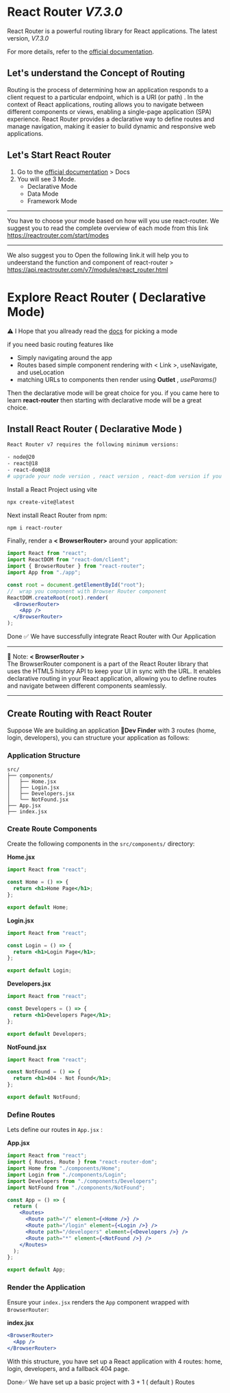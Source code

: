 # React Router _V7.3.0_

React Router is a powerful routing library for React applications. The latest version, _V7.3.0_

For more details, refer to the [official documentation](https://reactrouter.com/).

## Let's understand the Concept of Routing

Routing is the process of determining how an application responds to a client request to a particular endpoint, which is a URI (or path) . In the context of React applications, routing allows you to navigate between different components or views, enabling a single-page application (SPA) experience. React Router provides a declarative way to define routes and manage navigation, making it easier to build dynamic and responsive web applications.

## Let's Start React Router

1. Go to the [official documentation](https://reactrouter.com/) > Docs
2. You will see 3 Mode.
   - Declarative Mode
   - Data Mode
   - Framework Mode

---

You have to choose your mode based on how will you use react-router. We suggest you to read the complete overview of each mode from this link https://reactrouter.com/start/modes

---

We also suggest you to Open the following link.it will help you to undeerstand the function and component of react-router > https://api.reactrouter.com/v7/modules/react_router.html

# Explore React Router ( Declarative Mode)

⚠️ I Hope that you allready read the [docs](https://reactrouter.com/start/modes) for picking a mode

if you need basic routing features like

- Simply navigating around the app
- Routes based simple component rendering with \< Link >, useNavigate, and useLocation
- matching URLs to components then render using **Outlet** , _useParams()_

Then the declarative mode will be great choice for you. if you came here to learn **react-router** then starting with declarative mode will be a great choice.

## Install React Router ( Declarative Mode )

```bash
React Router v7 requires the following minimum versions:

- node@20
- react@18
- react-dom@18
# upgrade your node version , react version , react-dom version if you dont have this set up
```

Install a React Project using vite

```bash
npx create-vite@latest
```

Next install React Router from npm:

```bash
npm i react-router
```

Finally, render a **< BrowserRouter>** around your application:

```jsx
import React from "react";
import ReactDOM from "react-dom/client";
import { BrowserRouter } from "react-router";
import App from "./app";

const root = document.getElementById("root");
//  wrap you component with Browser Router component
ReactDOM.createRoot(root).render(
  <BrowserRouter>
    <App />
  </BrowserRouter>
);
```

Done ✅ We have successfully integrate React Router with Our Application

---

📝 Note: **< BrowserRouter >** <br>
The BrowserRouter component is a part of the React Router library that uses the HTML5 history API to keep your UI in sync with the URL. It enables declarative routing in your React application, allowing you to define routes and navigate between different components seamlessly.

---

## Create Routing with React Router

Suppose We are building an application **🔎Dev Finder** with 3 routes (home, login, developers), you can structure your application as follows:

### Application Structure

```plaintext
src/
├── components/
│   ├── Home.jsx
│   ├── Login.jsx
│   ├── Developers.jsx
│   └── NotFound.jsx
├── App.jsx
├── index.jsx
```

### Create Route Components

Create the following components in the `src/components/` directory:

**Home.jsx**

```jsx
import React from "react";

const Home = () => {
  return <h1>Home Page</h1>;
};

export default Home;
```

**Login.jsx**

```jsx
import React from "react";

const Login = () => {
  return <h1>Login Page</h1>;
};

export default Login;
```

**Developers.jsx**

```jsx
import React from "react";

const Developers = () => {
  return <h1>Developers Page</h1>;
};

export default Developers;
```

**NotFound.jsx**

```jsx
import React from "react";

const NotFound = () => {
  return <h1>404 - Not Found</h1>;
};

export default NotFound;
```

### Define Routes

Lets define our routes in `App.jsx` :

**App.jsx**

```jsx
import React from "react";
import { Routes, Route } from "react-router-dom";
import Home from "./components/Home";
import Login from "./components/Login";
import Developers from "./components/Developers";
import NotFound from "./components/NotFound";

const App = () => {
  return (
    <Routes>
      <Route path="/" element={<Home />} />
      <Route path="/login" element={<Login />} />
      <Route path="/developers" element={<Developers />} />
      <Route path="*" element={<NotFound />} />
    </Routes>
  );
};

export default App;
```

### Render the Application

Ensure your `index.jsx` renders the `App` component wrapped with `BrowserRouter`:

**index.jsx**

```jsx
<BrowserRouter>
  <App />
</BrowserRouter>
```

With this structure, you have set up a React application with 4 routes: home, login, developers, and a fallback 404 page.

Done✅ We have set up a basic project with 3 + 1 ( default ) Routes
